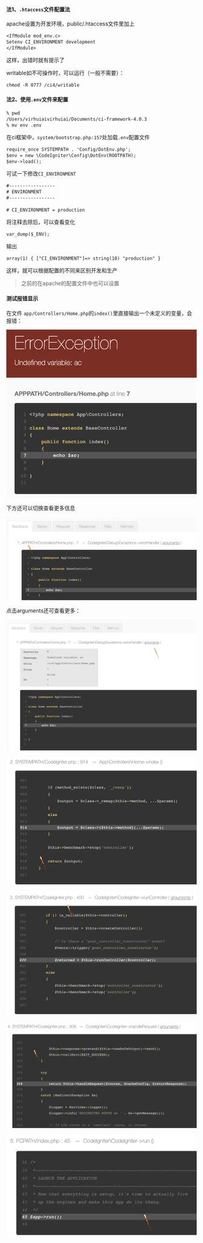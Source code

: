 
#### 法1、`.htaccess`文件配置法

apache设置为开发环境，public/.htaccess文件里加上

```
<IfModule mod_env.c>
Setenv CI_ENVIRONMENT development
</IfModule>
```

这样，出错时就有提示了

writable如不可操作时，可以运行（一般不需要）：

```
chmod -R 0777 /ci4/writable
```

#### 法2、使用`.env`文件来配置

```
% pwd
/Users/virhuiaivirhuiai/Documents/ci-framework-4.0.3
% mv env .env
```

在ci框架中，`system/bootstrap.php:157`处加载`.env`配置文件

```
require_once SYSTEMPATH . 'Config/DotEnv.php';
$env = new \CodeIgniter\Config\DotEnv(ROOTPATH);
$env->load();
```

可试一下修改`CI_ENVIRONMENT`

```
#-----------------
# ENVIRONMENT
#-----------------

# CI_ENVIRONMENT = production
```

将注释去除后，可以查看变化

```
var_dump($_ENV);
```

输出

```
array(1) { ["CI_ENVIRONMENT"]=> string(10) "production" }
```

这样，就可以根据配置的不同来区别开发和生产

> 之前的在apache的配置文件中也可以设置 

#### 测试报错显示

在文件 `app/Controllers/Home.php`的`index()`里直接输出一个未定义的变量，会报错：

![image-20200920105129052](./image-20200920105129052.png)

下方还可以切换查看更多信息

![image-20200920105217670](./image-20200920105217670.png)

点击arguments还可查看更多：

![image-20200920105401732](./image-20200920105401732.png)

![image-20200920105453844](./image-20200920105453844.png)

![image-20200920105505318](./image-20200920105505318.png)

![image-20200920105514013](./image-20200920105514013.png)

![image-20200920105522031](./image-20200920105522031.png)

